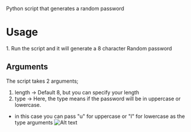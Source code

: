 Python script that generates a random password

<h1>Usage</h1>
1. Run the script and it will generate a 8 character Random password

<h2>Arguments</h2>
The script takes 2 arguments;

1. length -> Default 8, but you can specify your length
2. type -> Here, the type means if the password will be in uppercase or lowercase.

- in this case you can pass "u" for uppercase or "l" for lowercase as the type arguments
![Alt text](/home/kevo?raw=true "Title")


